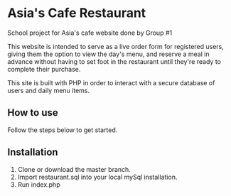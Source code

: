 # Asia's Cafe Restaurant

School project for Asia's cafe website done by Group #1

This website is intended to serve as a live order form for registered users, giving them the option to view the day's menu, and reserve a meal in advance without having to set foot in the restaurant until they're ready to complete their purchase.

This site is built with PHP in order to interact with a secure database of users and daily menu items.

## How to use

Follow the steps below to get started.

## Installation

1. Clone or download the master branch.
2. Import restaurant.sql into your local mySql installation.
3. Run index.php
